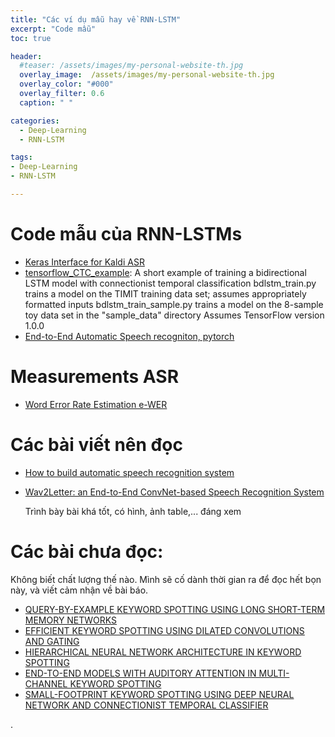```yaml
---
title: "Các ví dụ mẫu hay về RNN-LSTM"
excerpt: "Code mẫu"
toc: true

header:
  #teaser: /assets/images/my-personal-website-th.jpg
  overlay_image:  /assets/images/my-personal-website-th.jpg
  overlay_color: "#000"
  overlay_filter: 0.6
  caption: " "

categories:
  - Deep-Learning
  - RNN-LSTM

tags:
- Deep-Learning
- RNN-LSTM

---
```

# Code mẫu của RNN-LSTMs

- [Keras Interface for Kaldi ASR](https://github.com/dspavankumar/keras-kaldi)
- [tensorflow_CTC_example](https://github.com/jonrein/tensorflow_CTC_example): A short example of training a bidirectional LSTM model with connectionist temporal classification bdlstm_train.py trains a model on the TIMIT training data set; assumes appropriately formatted inputs bdlstm_train_sample.py trains a model on the 8-sample toy data set in the "sample_data" directory Assumes TensorFlow version 1.0.0
- [End-to-End Automatic Speech recogniton, pytorch](https://github.com/Diamondfan/CTC_pytorch)

# Measurements ASR
- [Word Error Rate Estimation e-WER](https://github.com/qcri/e-wer)



# Các bài viết nên đọc

- [How to build automatic speech recognition system](http://llcao.net/blog/columbiae6489/2017/02/23/How-to-build-ASR-system.html)
- [Wav2Letter: an End-to-End ConvNet-based Speech Recognition System](https://arxiv.org/pdf/1609.03193v2.pdf)

    Trình bày bài khá tốt, có hình, ảnh table,... đáng xem

# Các bài chưa đọc:
Không biết chất lượng thế nào. Mình sẽ cố dành thời gian ra để đọc hết bọn này, và viết cảm nhận về bài báo.
- [QUERY-BY-EXAMPLE KEYWORD SPOTTING USING LONG SHORT-TERM MEMORY NETWORKS](http://clsp.jhu.edu/~guoguo/papers/icassp2015_myhotword.pdf)
- [EFFICIENT KEYWORD SPOTTING USING DILATED CONVOLUTIONS AND GATING](https://arxiv.org/pdf/1811.07684.pdf)
- [HIERARCHICAL NEURAL NETWORK ARCHITECTURE IN KEYWORD SPOTTING](https://arxiv.org/pdf/1811.02320.pdf)
- [END-TO-END MODELS WITH AUDITORY ATTENTION IN MULTI-CHANNEL KEYWORD SPOTTING](https://arxiv.org/pdf/1811.00350v2.pdf)
- [SMALL-FOOTPRINT KEYWORD SPOTTING USING DEEP NEURAL NETWORK AND CONNECTIONIST TEMPORAL CLASSIFIER](https://arxiv.org/pdf/1709.03665.pdf)

.
